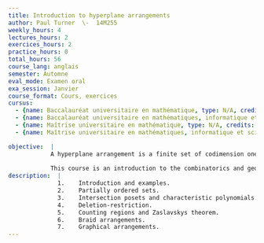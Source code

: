 ```yaml
---
title: Introduction to hyperplane arrangements
author: Paul Turner  \-  14M255
weekly_hours: 4
lectures_hours: 2
exercices_hours: 2
practice_hours: 0
total_hours: 56
course_lang: anglais
semester: Automne
eval_mode: Examen oral
exa_session: Janvier
course_format: Cours, exercices
cursus:
  - {name: Baccalauréat universitaire en mathématique, type: N/A, credits: 6}
  - {name: Baccalauréat universitaire en mathématiques, informatique et sciences numériques, type: N/A, credits: 6}
  - {name: Maîtrise universitaire en mathématique, type: N/A, credits: 6}
  - {name: Maîtrise universitaire en mathématiques, informatique et sciences numériques, type: N/A, credits: 6}

objective:  |
            A hyperplane arrangement is a finite set of codimension one affine subspaces (hyperplanes) in a fixed vector space. In the cartesian plane this consists of a finite collection of lines. These seemingly simple objects give rise to interesting combinatorial and geometrical questions - the former based on the intersections of hyperplanes and the latter on the topology and geometry of the complement. 
            
            This course is an introduction to the combinatorics and geometry of hyperplane arrangements, with special emphasis on braid arrangements (making a connection to knot theory) and graphical arrangements (making a connection to colouring problems in graph theory). It will be taught in English.
description:  |
              1.	Introduction and examples.
              2.	Partially ordered sets.
              3.	Intersection posets and characteristic polynomials.
              4.	Deletion-restriction.
              5.	Counting regions and Zaslavskys theorem.
              6.	Braid arrangements.
              7.	Graphical arrangements.
---
```

